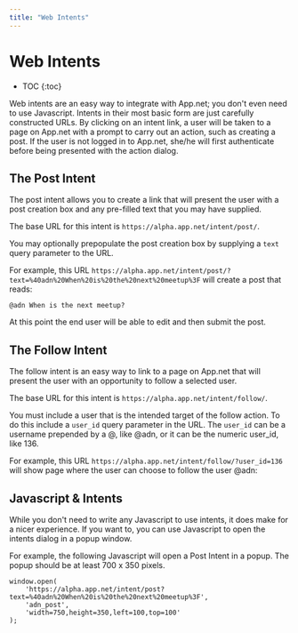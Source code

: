 ```yaml
---
title: "Web Intents"
---
```


# Web Intents

* TOC
{:toc}

Web intents are an easy way to integrate with App.net; you don't even need to use Javascript. Intents in their most basic form are just carefully constructed URLs. By clicking on an intent link, a user will be taken to a page on App.net with a prompt to carry out an action, such as creating a post. If the user is not logged in to App.net, she/he will first authenticate before being presented with the action dialog.

## The Post Intent

The post intent allows you to create a link that will present the user with a post creation box and any pre-filled text that you may have supplied.

The base URL for this intent is ```https://alpha.app.net/intent/post/```.

You may optionally prepopulate the post creation box by supplying a ```text``` query parameter to the URL.

For example, this URL ```https://alpha.app.net/intent/post/?text=%40adn%20When%20is%20the%20next%20meetup%3F``` will create a post that reads:

    @adn When is the next meetup?

At this point the end user will be able to edit and then submit the post.

## The Follow Intent

The follow intent is an easy way to link to a page on App.net that will present the user with an opportunity to follow a selected user.

The base URL for this intent is ```https://alpha.app.net/intent/follow/```.

You must include a user that is the intended target of the follow action. To do this include a ```user_id``` query parameter in the URL. The ```user_id``` can be a username prepended by a @, like @adn, or it can be the numeric user_id, like 136.

For example, this URL ```https://alpha.app.net/intent/follow/?user_id=136``` will show page where the user can choose to follow the user @adn:

## Javascript & Intents

While you don't need to write any Javascript to use intents, it does make for a nicer experience. If you want to, you can use Javascript to open the intents dialog in a popup window.

For example, the following Javascript will open a Post Intent in a popup. The popup should be at least 700 x 350 pixels.

~~~
window.open(
    'https://alpha.app.net/intent/post?text=%40adn%20When%20is%20the%20next%20meetup%3F',
    'adn_post',
    'width=750,height=350,left=100,top=100'
);
~~~